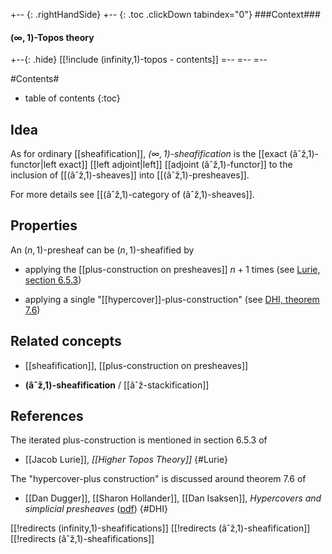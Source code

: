 
+-- {: .rightHandSide}
+-- {: .toc .clickDown tabindex="0"}
###Context###
#### $(\infty,1)$-Topos theory
+--{: .hide}
[[!include (infinity,1)-topos - contents]]
=--
=--
=--

#Contents#
* table of contents
{:toc}

## Idea

As for ordinary [[sheafification]], _$(\infty,1)$-sheafification_ is the [[exact (âˆž,1)-functor|left exact]] [[left adjoint|left]] [[adjoint (âˆž,1)-functor]] to the inclusion of [[(âˆž,1)-sheaves]] into [[(âˆž,1)-presheaves]].

For more details see [[(âˆž,1)-category of (âˆž,1)-sheaves]].

## Properties

An $(n,1)$-presheaf can be $(n,1)$-sheafified by

* applying the [[plus-construction on presheaves]] $n+1$ times (see [Lurie, section 6.5.3](#Lurie))

* applying a single "[[hypercover]]-plus-construction" (see [DHI, theorem 7.6](#DHI))

## Related concepts

* [[sheafification]], [[plus-construction on presheaves]]

* **(âˆž,1)-sheafification** / [[âˆž-stackification]]


## References

The iterated plus-construction is mentioned in section 6.5.3 of 

* [[Jacob Lurie]], _[[Higher Topos Theory]]_
 {#Lurie}

The "hypercover-plus construction" is discussed around theorem 7.6 of 

* [[Dan Dugger]], [[Sharon Hollander]], [[Dan Isaksen]], _Hypercovers and simplicial presheaves_ ([pdf](http://www.math.uiuc.edu/K-theory/0563/spre.pdf))
 {#DHI}


[[!redirects (infinity,1)-sheafifications]]
[[!redirects (âˆž,1)-sheafification]]
[[!redirects (âˆž,1)-sheafifications]]